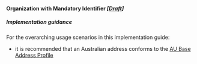 #### Organization with Mandatory Identifier *[[Draft](http://hl7.org/fhir/stu3/valueset-publication-status.html)]*

##### Implementation guidance

For the overarching usage scenarios in this implementation guide:

* it is recommended that an Australian address conforms to the [AU Base Address Profile](http://build.fhir.org/ig/hl7au/au-fhir-base-stu3/StructureDefinition-au-address.html)

